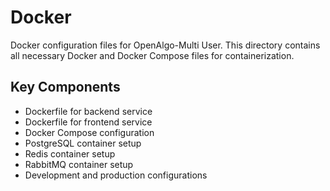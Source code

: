 # Docker

Docker configuration files for OpenAlgo-Multi User. This directory contains all necessary Docker and Docker Compose files for containerization.

## Key Components
- Dockerfile for backend service
- Dockerfile for frontend service
- Docker Compose configuration
- PostgreSQL container setup
- Redis container setup
- RabbitMQ container setup
- Development and production configurations
